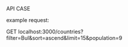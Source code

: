 API CASE


example request:

GET localhost:3000/countries?filter=Bul&sort=ascend&limit=15&population=9